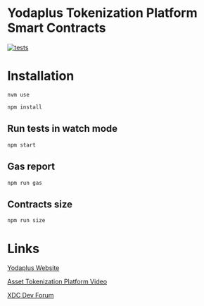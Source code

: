 # Yodaplus Tokenization Platform Smart Contracts
[![tests](https://github.com/yodaplus/tokenization-platform-contracts/actions/workflows/test.yml/badge.svg)](https://github.com/yodaplus/tokenization-platform-contracts/actions/workflows/test.yml)
# Installation

```
nvm use
```

```
npm install
```

## Run tests in watch mode

```
npm start
```

## Gas report

```
npm run gas
```

## Contracts size

```
npm run size
```
# Links
[Yodaplus Website](https://yodaplus.com/)

[Asset Tokenization Platform Video](https://player.vimeo.com/video/679714793?h=8f973e3646)

[XDC Dev Forum](https://xdc.dev/)
